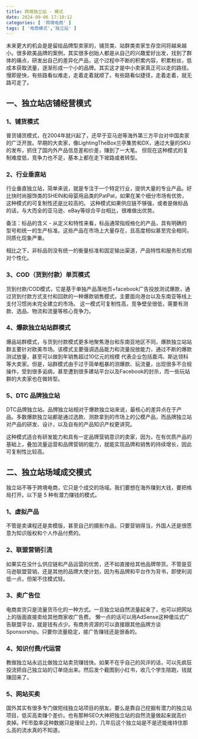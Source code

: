 ```yaml
---
title: 跨境独立站 - 模式
date: 2024-09-06 17:10:12
categories: [ '跨境电商' ]
tags: [ '电商模式','独立站' ]
---
```


未来更大的机会是是留给品牌型卖家的，铺货类、站群类卖家生存空间将越来越小。很多欧美品牌的案例，其实很多创始人都是从自己的兴趣爱好出发，找到了群体的痛点，研发出自己的差异化产品，这个过程中不断的积累内容，积累粉丝，低成本获取流量，逐渐形成一个小的品牌。其实这才是中小卖家真正可以走的路径。
慢即是快，有些路看似难走，走着走着就顺了。有些路看似捷径，走着走着，就无路可走了。

## 一、独立站店铺经营模式

### 1、铺货模式

普货铺货模式，在2004年就兴起了，还早于亚马逊等海外第三方平台对中国卖家的广泛开放。早期的大卖家，像LightingTheBox兰亭集势和DX，通过大量的SKU的发布，抓住了国内外产品信息差和价差，赚到了一大笔。
但现在这种模式的复制难度低，竞争力也不足，基本上都在走下坡路或者转型。

### 2、行业垂直站

行业垂直独立站，简单来说，就是专注于一个特定行业，提供大量的专业产品。好比快时尚服饰类的SHEIN和母婴用品类的PatPat，如果在某个细分市场有优势，这种模式的可复制性还是比较高的。
这种模式如果供应链不够强，或者是做标品的话，与大而全的亚马逊、eBay等综合平台相比，很难做出优势。

备注：标品的含义 - 从定义和特性来看，标品通常指规格化的产品，具有明确的型号和统一的生产标准。这些产品在市场上大量存在，且高度相似甚至完全相同，同质化现象严重。

相比之下，非标品则没有统一的衡量标准和固定输出渠道，产品特性和服务形式相对个性化。

### 3、COD（货到付款）单页模式

货到付款/COD模式，它是基于单独产品落地页+facebook广告投放测试爆款，通过货到付款方式支付和回款的一种爆款销售模式，主要面向港台以及东南亚等线上支付习惯尚未完全建立的市场。
这一模式可复制性高，竞争壁垒很低，需要有测款、选品、物流和流量等核心竞争力。

### 4、爆款独立站站群模式

爆品站群模式，与货到付款模式更多地聚焦港台和东南亚地区不同，爆款独立站站群主要针对欧美市场。该模式主要强调选品能力和流量投放能力，通过不断的爆款测试放量，甚至可以做到年销售超过10亿元的规模
代表企业包括嘉鸿、斯达领科等大卖家。但是，站群模式由于过于简单粗暴的测爆款、玩流量，出现很多不合规操作，受到很多诟病，甚至遭到很多建站平台以及Facebook的封杀，而一些玩站群的大卖家也在做转型。

### 5、DTC 品牌独立站

DTC品牌独立站。品牌独立站相对于爆款独立站来说，最核心的差异点在于产品。多数爆款独立站都是通过选款、测款拿到的市场上的公模产品，而品牌独立站对产品的研发、设计，以及自有的产品知识产权更讲究。

这种模式适合有研发能力和具有一定品牌营销意识的卖家，因为，在有优质产品的基础上，叠加流量运营和品牌营销的能力，就能实现品牌和销售的持续增长，因此可复制性比较高。

## 二、独立站场域成交模式

独立站不等于跨境电商，它只是个成交的场域。我们要想在海外赚到大钱，要把格局打开。以下是 5 种有潜力赚钱的模式。

### 1、虚拟产品

不管是卖课程还是卖模版，甚至自己的摄影作品，只要营销得当，外国人还是很愿意为知识版权和个人作品付费的。

### 2、联盟营销引流

如果实在没什么供应链和产品运营的优势，还不如直接给其他品牌带货。不管是亚马逊联盟营销，还是其他的品牌大使计划，因为有品牌和平台作为背书，即使利润低一点，但架不住模式轻。

### 3、卖广告位

电商卖货只是流量货币化的一种方式。一旦独立站自然流量起来了，也可以把网站上的版面直接卖给其他商家收广告费。
懒一点的话可以用AdSense这种傻瓜式广告联盟平台，就是钱有点少。有商务资源的可以直接跟其他品牌方谈Sponsorship。只要你流量稳定，接广告赚钱还是很香的。

### 4、知识付费/代运营

教做独立站永远比做独立站卖货赚钱快。如果不在乎自己的风评的话，可以先疯狂投流把自己独立站的订单烧出来。然后发个截图到小红书，收几个学生陪跑，钱就赚回来了。

### 5、网站买卖

国外其实有很多专门做短线独立站项目的朋友。要么是靠自己挖掘有潜力的独立站项目，低买高卖赚个差价。也有那种SEO大神把独立站的自然流量做起来就高价卖掉。PE市盈率这种数据只是理论上的，几年后这个独立站是不是还能维持住那么高的流水真的不知道。